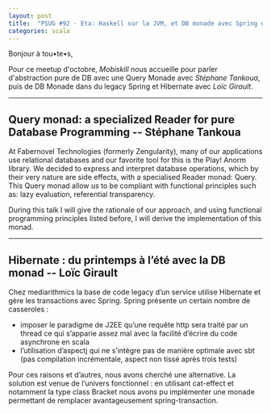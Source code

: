 ```yaml
---
layout: post
title:  "PSUG #92 - Eta: Haskell sur la JVM, et DB monade avec Spring et Hibernate"
categories: scala
---
```

Bonjour à tou•te•s,

Pour ce meetup d'octobre, *Mobiskill* nous accueille pour parler d'abstraction pure de DB avec une Query Monade avec *Stéphane Tankoua*, puis de DB Monade dans du legacy Spring et Hibernate avec *Loïc Girault*.

-----------

## Query monad: a specialized Reader for pure Database Programming -- Stéphane Tankoua

At Fabernovel Technologies (formerly Zengularity), many of our applications use relational databases and our favorite tool for this is the Play! Anorm library. We decided to express and interpret database operations, which by their very nature are side effects, with a specialised Reader monad: Query. This Query monad allow us to be compliant with functional principles such as: lazy evaluation, referential transparency.

During this talk I will give the rationale of our approach, and using functional programming principles listed before, I will derive the implementation of this monad.


-----------

## Hibernate : du printemps à l’été avec la DB monad -- Loïc Girault

Chez mediarithmics la base de code legacy d’un service utilise Hibernate et gère les transactions avec Spring. Spring présente
un certain nombre de casseroles :
* imposer le paradigme de J2EE qu’une requête http sera traité par un thread ce qui s’apparie assez mal avec la facilité 
d’écrire du code asynchrone en scala
* l’utilisation d’aspectj qui ne s’intègre pas de manière optimale avec sbt (pas compilation incrémentale, aspect non tissé 
après trois tests)

Pour ces raisons et d’autres, nous avons cherché une alternative. La solution est venue de l’univers fonctionnel : en 
utilisant cat-effect et notamment la type class Bracket nous avons pu implémenter une monade permettant de remplacer 
avantageusement spring-transaction.
